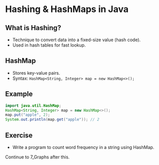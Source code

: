 # Hashing & HashMaps in Java

## What is Hashing?
- Technique to convert data into a fixed-size value (hash code).
- Used in hash tables for fast lookup.

## HashMap
- Stores key-value pairs.
- Syntax: `HashMap<String, Integer> map = new HashMap<>();`

## Example
```java
import java.util.HashMap;
HashMap<String, Integer> map = new HashMap<>();
map.put("apple", 2);
System.out.println(map.get("apple")); // 2
```

## Exercise
- Write a program to count word frequency in a string using HashMap.

Continue to 7_Graphs after this.
